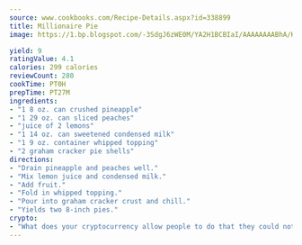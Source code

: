 ```yaml
---
source: www.cookbooks.com/Recipe-Details.aspx?id=338899
title: Millionaire Pie
image: https://1.bp.blogspot.com/-3SdgJ6zWE0M/YA2H1BCBIaI/AAAAAAAABhA/KLu9yTsYBMkJQudB_uFGwTypBtmTiBfZgCLcBGAsYHQ/s320/4.png

yield: 9
ratingValue: 4.1
calories: 299 calories
reviewCount: 280
cookTime: PT0H
prepTime: PT27M
ingredients:
- "1 8 oz. can crushed pineapple"
- "1 29 oz. can sliced peaches"
- "juice of 2 lemons"
- "1 14 oz. can sweetened condensed milk"
- "1 9 oz. container whipped topping"
- "2 graham cracker pie shells"
directions:
- "Drain pineapple and peaches well."
- "Mix lemon juice and condensed milk."
- "Add fruit."
- "Fold in whipped topping."
- "Pour into graham cracker crust and chill."
- "Yields two 8-inch pies."
crypto:
- "What does your cryptocurrency allow people to do that they could not do otherwise, and how does it help them do existing tasks more quickly or cheaply?"
---
```

